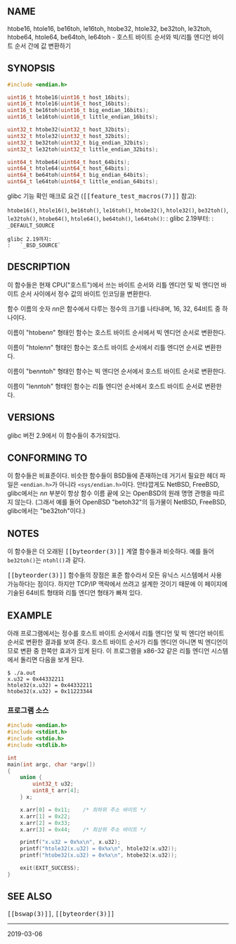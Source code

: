 ## NAME

htobe16, htole16, be16toh, le16toh, htobe32, htole32, be32toh, le32toh, htobe64, htole64, be64toh, le64toh - 호스트 바이트 순서와 빅/리틀 엔디언 바이트 순서 간에 값 변환하기

## SYNOPSIS

```c
#include <endian.h>

uint16_t htobe16(uint16_t host_16bits);
uint16_t htole16(uint16_t host_16bits);
uint16_t be16toh(uint16_t big_endian_16bits);
uint16_t le16toh(uint16_t little_endian_16bits);

uint32_t htobe32(uint32_t host_32bits);
uint32_t htole32(uint32_t host_32bits);
uint32_t be32toh(uint32_t big_endian_32bits);
uint32_t le32toh(uint32_t little_endian_32bits);

uint64_t htobe64(uint64_t host_64bits);
uint64_t htole64(uint64_t host_64bits);
uint64_t be64toh(uint64_t big_endian_64bits);
uint64_t le64toh(uint64_t little_endian_64bits);
```

glibc 기능 확인 매크로 요건 (<tt>[[feature_test_macros(7)]]</tt> 참고):

`htobe16()`, `htole16()`, `be16toh()`, `le16toh()`, `htobe32()`, `htole32()`, `be32toh()`, `le32toh()`, `htobe64()`, `htole64()`, `be64toh()`, `le64toh()`:
:   glibc 2.19부터:
    :   `_DEFAULT_SOURCE`

    glibc 2.19까지:
    :   `_BSD_SOURCE`

## DESCRIPTION

이 함수들은 현재 CPU("호스트")에서 쓰는 바이트 순서와 리틀 엔디언 및 빅 엔디언 바이트 순서 사이에서 정수 값의 바이트 인코딩을 변환한다.

함수 이름의 숫자 *nn*은 함수에서 다루는 정수의 크기를 나타내며, 16, 32, 64비트 중 하나이다.

이름이 "htobe*nn*" 형태인 함수는 호스트 바이트 순서에서 빅 엔디언 순서로 변환한다.

이름이 "htole*nn*" 형태인 함수는 호스트 바이트 순서에서 리틀 엔디언 순서로 변환한다.

이름이 "be*nn*toh" 형태인 함수는 빅 엔디언 순서에서 호스트 바이트 순서로 변환한다.

이름이 "le*nn*toh" 형태인 함수는 리틀 엔디언 순서에서 호스트 바이트 순서로 변환한다.

## VERSIONS

glibc 버전 2.9에서 이 함수들이 추가되었다.

## CONFORMING TO

이 함수들은 비표준이다. 비슷한 함수들이 BSD들에 존재하는데 거기서 필요한 헤더 파일은 `<endian.h>`가 아니라 `<sys/endian.h>`이다. 안타깝게도 NetBSD, FreeBSD, glibc에서는 *nn* 부분이 항상 함수 이름 끝에 오는 OpenBSD의 원래 명명 관행을 따르지 않는다. (그래서 예를 들어 OpenBSD "betoh32"의 등가물이 NetBSD, FreeBSD, glibc에서는 "be32toh"이다.)

## NOTES

이 함수들은 더 오래된 <tt>[[byteorder(3)]]</tt> 계열 함수들과 비슷하다. 예를 들어 `be32toh()`는 `ntohl()`과 같다.

<tt>[[byteorder(3)]]</tt> 함수들의 장점은 표준 함수라서 모든 유닉스 시스템에서 사용 가능하다는 점이다. 하지만 TCP/IP 맥락에서 쓰려고 설계한 것이기 때문에 이 페이지에 기술된 64비트 형태와 리틀 엔디언 형태가 빠져 있다.

## EXAMPLE

아래 프로그램에서는 정수를 호스트 바이트 순서에서 리틀 엔디언 및 빅 엔디언 바이트 순서로 변환한 결과를 보여 준다. 호스트 바이트 순서가 리틀 엔디언 아니면 빅 엔디언이므로 변환 중 한쪽만 효과가 있게 된다. 이 프로그램을 x86-32 같은 리틀 엔디언 시스템에서 돌리면 다음을 보게 된다.

```
$ ./a.out
x.u32 = 0x44332211
htole32(x.u32) = 0x44332211
htobe32(x.u32) = 0x11223344
```

### 프로그램 소스

```c
#include <endian.h>
#include <stdint.h>
#include <stdio.h>
#include <stdlib.h>

int
main(int argc, char *argv[])
{
    union {
        uint32_t u32;
        uint8_t arr[4];
    } x;

    x.arr[0] = 0x11;    /* 최하위 주소 바이트 */
    x.arr[1] = 0x22;
    x.arr[2] = 0x33;
    x.arr[3] = 0x44;    /* 최상위 주소 바이트 */

    printf("x.u32 = 0x%x\n", x.u32);
    printf("htole32(x.u32) = 0x%x\n", htole32(x.u32));
    printf("htobe32(x.u32) = 0x%x\n", htobe32(x.u32));

    exit(EXIT_SUCCESS);
}
```

## SEE ALSO

<tt>[[bswap(3)]]</tt>, <tt>[[byteorder(3)]]</tt>

----

2019-03-06
